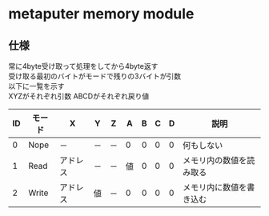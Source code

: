 # metaputer memory module
## 仕様
常に4byte受け取って処理をしてから4byte返す  
受け取る最初のバイトがモードで残りの3バイトが引数  
以下に一覧を示す  
XYZがそれぞれ引数 ABCDがそれぞれ戻り値

|ID|モード|X|Y|Z|A|B|C|D|説明|
|:-|----|-----|-|-|------|-|-|-|----|
|0|Nope|－|－|－|0|0|0|0|何もしない|
|1|Read|アドレス|－|－|値|0|0|0|メモリ内の数値を読み取る|
|2|Write|アドレス|値|－|0|0|0|0|メモリ内に数値を書き込む|
